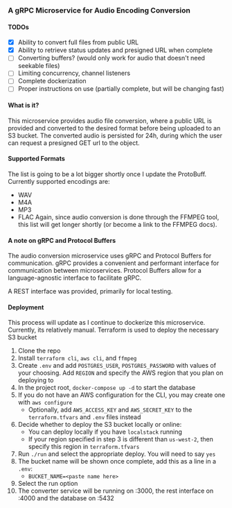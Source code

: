 ### A gRPC Microservice for Audio Encoding Conversion

#### TODOs
- [x] Ability to convert full files from public URL
- [x] Ability to retrieve status updates and presigned URL when complete
- [ ] Converting buffers? (would only work for audio that doesn't need seekable files)
- [ ] Limiting concurrency, channel listeners
- [ ] Complete dockerization
- [ ] Proper instructions on use (partially complete, but will be changing fast)

#### What is it? 
This microservice provides audio file conversion, where a public URL is provided
and converted to the desired format before being uploaded to an S3 bucket. The converted audio
is persisted for 24h, during which the user can request a presigned GET url 
to the object.

#### Supported Formats
The list is going to be a lot bigger shortly once I update the ProtoBuff. Currently supported encodings are:
- WAV
- M4A
- MP3
- FLAC
Again, since audio conversion is done through the FFMPEG tool, this list will get longer shortly (or become a link to the FFMPEG docs).

#### A note on gRPC and Protocol Buffers
The audio conversion microservice uses gRPC and Protocol Buffers for communication.
gRPC provides a convenient and performant interface for communication between microservices.
Protocol Buffers allow for a language-agnostic interface to facilitate gRPC.

A REST interface was provided, primarily for local testing.

#### Deployment
This process will update as I continue to dockerize this microservice. Currently, its relatively manual.
Terraform is used to deploy the necessary S3 bucket

1. Clone the repo 
2. Install `terraform cli`, `aws cli`, and `ffmpeg`
3. Create `.env` and add `POSTGRES_USER`, `POSTGRES_PASSWORD` with values of your choosing. Add `REGION` and specify the AWS region that you plan on deploying to
4. In the project root, `docker-compose up -d` to start the database
5. If you do not have an AWS configuration for the CLI, you may create one with `aws configure`
    - Optionally, add `AWS_ACCESS_KEY` and `AWS_SECRET_KEY` to the `terraform.tfvars` and `.env` files instead
6. Decide whether to deploy the S3 bucket locally or online: 
    - You can deploy locally if you have `localstack` running
    - If your region specified in step 3 is different than `us-west-2`, then specify this region in `terraform.tfvars`
7. Run `./run` and select the appropriate deploy. You will need to say `yes`
8. The bucket name will be shown once complete, add this as a line in a `.env`:
    - `BUCKET_NAME=<paste name here>`
9. Select the run option
10. The converter service will be running on :3000, the rest interface on :4000 and the database
on :5432
